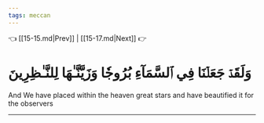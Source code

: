 ```yaml
---
tags: meccan
---
```


👈 [[15-15.md|Prev]] | [[15-17.md|Next]] 👉

# وَلَقَدۡ جَعَلۡنَا فِي ٱلسَّمَآءِ بُرُوجٗا وَزَيَّنَّـٰهَا لِلنَّـٰظِرِينَ

And We have placed within the heaven great stars and have beautified it for the observers

---

